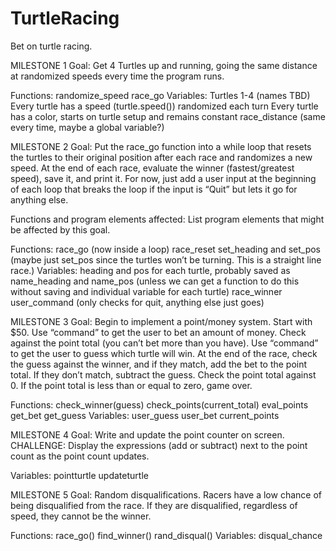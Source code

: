 # TurtleRacing
Bet on turtle racing.

MILESTONE 1
Goal: Get 4 Turtles up and running, going the same distance at randomized speeds every time the program runs.

Functions:
randomize_speed
race_go
Variables:
Turtles 1-4 (names TBD)
Every turtle has a speed (turtle.speed()) randomized each turn
Every turtle has a color, starts on turtle setup and remains constant
race_distance (same every time, maybe a global variable?)


MILESTONE 2
Goal:  Put the race_go function into a while loop that resets the turtles to their original position after each race and randomizes a new speed. At the end of each race, evaluate the winner (fastest/greatest speed), save it, and print it. For now, just add a user input at the beginning of each loop that breaks the loop if the input is “Quit” but lets it go for anything else.

Functions and program elements affected:  List program elements that might be affected by this goal.

Functions: 
race_go (now inside a loop)
race_reset
set_heading and set_pos (maybe just set_pos since the turtles won’t be turning. This is a straight line race.)
Variables:
heading and pos for each turtle, probably saved as name_heading and name_pos (unless we can get a function to do this without saving and individual variable for each turtle)
race_winner 
user_command (only checks for quit, anything else just goes)

MILESTONE 3
Goal: 
Begin to implement a point/money system. Start with $50. Use “command” to get the user to bet an amount of money. Check against the point total (you can’t bet more than you have). Use “command” to get the user to guess which turtle will win. At the end of the race, check the guess against the winner, and if they match, add the bet to the point total. If they don’t match, subtract the guess. Check the point total against 0. If the point total is less than or equal to zero, game over.

Functions:
check_winner(guess)
check_points(current_total)
eval_points
get_bet
get_guess
Variables:
user_guess
user_bet
current_points

MILESTONE 4
Goal:
Write and update the point counter on screen. CHALLENGE: Display the expressions (add or subtract) next to the point count as the point count updates.

Variables:
pointturtle
updateturtle

MILESTONE 5
Goal:
Random disqualifications. 
Racers have a low chance of being disqualified from the race. If they are disqualified, regardless of speed, they cannot be the winner.


Functions:
race_go() 
find_winner()
rand_disqual()
Variables:
disqual_chance

